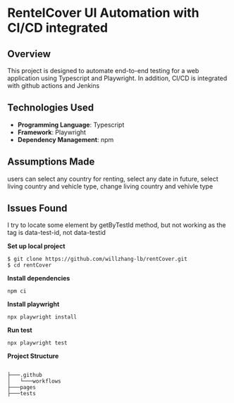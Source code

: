 # RentelCover UI Automation with CI/CD integrated

## Overview
This project is designed to automate end-to-end testing for a web application using Typescript and Playwright. In addition, CI/CD is integrated with github actions and Jenkins

  
## Technologies Used
- **Programming Language**: Typescript
- **Framework**: Playwright
- **Dependency Management**: npm

## Assumptions Made
users can select any country for renting, select any date in future, select living country and vehicle type, change living country and vehivle type

## Issues Found
I try to locate some element by getByTestId method, but not working as the tag is data-test-id, not data-testid

**Set up local project**
```shell
$ git clone https://github.com/willzhang-lb/rentCover.git
$ cd rentCover
```

**Install dependencies**
```shell
npm ci
```

**Install playwright**
```shell
npx playwright install
```

**Run test**
```shell
npx playwright test
```

**Project Structure**
```

├───.github
│   └───workflows
├───pages
├───tests

